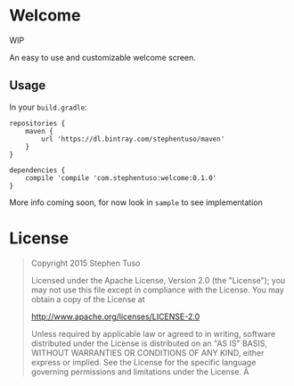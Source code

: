 Welcome
=======

WIP

An easy to use and customizable welcome screen.

Usage
-----

In your `build.gradle`:

```
repositories {
    maven {
        url 'https://dl.bintray.com/stephentuso/maven'
    }
}

dependencies {
    compile 'compile 'com.stephentuso:welcome:0.1.0'
}

```

More info coming soon, for now look in `sample` to see implementation

License
=======

> Copyright 2015 Stephen Tuso
>
> Licensed under the Apache License, Version 2.0 (the "License"); you may not use this file except in compliance with the License. You may obtain a copy of the License at
>
> http://www.apache.org/licenses/LICENSE-2.0
>
> Unless required by applicable law or agreed to in writing, software distributed under the License is distributed on an "AS IS" BASIS, WITHOUT WARRANTIES OR CONDITIONS OF ANY KIND, either express or implied. See the License for the specific language governing permissions and limitations under the License. Â

